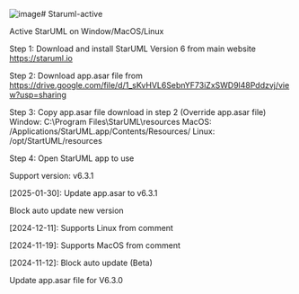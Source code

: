 ![image](https://github.com/user-attachments/assets/2c01c49d-e579-445a-b300-85818ca16134)# Staruml-active

Active StarUML on Window/MacOS/Linux

Step 1: Download and install StarUML Version 6 from main website https://staruml.io

Step 2: Download app.asar file from https://drive.google.com/file/d/1_sKvHVL6SebnYF73iZxSWD9l48Pddzvj/view?usp=sharing

Step 3: Copy app.asar file download in step 2 (Override app.asar file)
Window: C:\Program Files\StarUML\resources
MacOS: /Applications/StarUML.app/Contents/Resources/
Linux: /opt/StartUML/resources

Step 4: Open StarUML app to use

Support version: v6.3.1

[2025-01-30]:
Update app.asar to v6.3.1

Block auto update new version

[2024-12-11]: Supports Linux from comment

[2024-11-19]: Supports MacOS from comment

[2024-11-12]:
Block auto update (Beta)

Update app.asar file for V6.3.0
